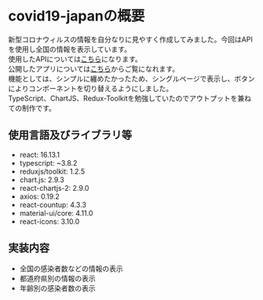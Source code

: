 # covid19-japanの概要
新型コロナウィルスの情報を自分なりに見やすく作成してみました。今回はAPIを使用し全国の情報を表示しています。  
使用したAPIについては[こちら](https://github.com/ryo-ma/covid19-japan-web-api)になります。  
公開したアプリについては[こちら](https://covid19-japan-nakaji.netlify.app/)からご覧になれます。    
機能としては、シンプルに纏めたかったため、シングルページで表示し、ボタンによりコンポーネントを切り替えるようにしました。  
TypeScript、ChartJS、Redux-Toolkitを勉強していたのでアウトプットを兼ねての制作です。
## 使用言語及びライブラリ等
- react: 16.13.1
- typescript: ~3.8.2
- reduxjs/toolkit: 1.2.5
- chart.js: 2.9.3
- react-chartjs-2: 2.9.0
- axios: 0.19.2
- react-countup: 4.3.3
- material-ui/core: 4.11.0
- react-icons: 3.10.0
## 実装内容
- 全国の感染者数などの情報の表示
- 都道府県別の情報の表示
- 年齢別の感染者数の表示
